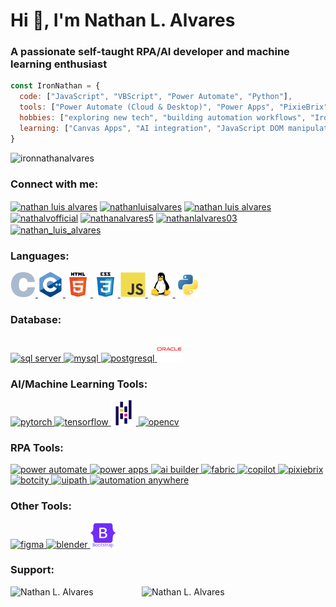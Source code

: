 <h1>Hi 👋, I'm Nathan L. Alvares</h1>
<h3>A passionate self-taught RPA/AI developer and machine learning enthusiast</h3>

```javascript
const IronNathan = {
  code: ["JavaScript", "VBScript", "Power Automate", "Python"],
  tools: ["Power Automate (Cloud & Desktop)", "Power Apps", "PixieBrix", "AI Builder","Automation Anywhere","BotCity","UiPath","Fabric","Copilot"],
  hobbies: ["exploring new tech", "building automation workflows", "Iron Man fandom","learning new foreign languages"],
  learning: ["Canvas Apps", "AI integration", "JavaScript DOM manipulation", "PixieBrix + AI Certification"]
}
```

<p align="left"> <img src="https://komarev.com/ghpvc/?username=nathanluisalvares&label=Profile%20views&color=00FF13&style=plastic" alt="ironnathanalvares" /> </p>

<h3 align="left">Connect with me:</h3>
<p align="left">
<a href="https://in.linkedin.com/in/nathan-luis-alvares-1000061bb" target="blank"><img align="center" src="https://raw.githubusercontent.com/rahuldkjain/github-profile-readme-generator/master/src/images/icons/Social/linked-in-alt.svg" alt="nathan luis alvares" height="30" width="40" /></a>
<a href="https://github.com/IronNathanAlvares" target="blank"><img align="center" src="https://raw.githubusercontent.com/danielcranney/readme-generator/main/public/icons/socials/github.svg" alt="nathanluisalvares" height="30" width="40" /></a>
<a href="https://www.facebook.com/nathan.alvares.77/" target="blank"><img align="center" src="https://raw.githubusercontent.com/rahuldkjain/github-profile-readme-generator/master/src/images/icons/Social/facebook.svg" alt="nathan luis alvares" height="30" width="40" /></a>
<a href="https://instagram.com/nathalvofficial" target="blank"><img align="center" src="https://raw.githubusercontent.com/rahuldkjain/github-profile-readme-generator/master/src/images/icons/Social/instagram.svg" alt="nathalvofficial" height="30" width="40" /></a>
<a href="https://www.codechef.com/users/nathanalvares5" target="blank"><img align="center" src="https://cdn.jsdelivr.net/npm/simple-icons@3.1.0/icons/codechef.svg" alt="nathanalvares5" height="30" width="40" /></a>
<a href="https://www.hackerrank.com/nathanlalvares03" target="blank"><img align="center" src="https://raw.githubusercontent.com/rahuldkjain/github-profile-readme-generator/master/src/images/icons/Social/hackerrank.svg" alt="nathanlalvares03" height="30" width="40" /></a>
<a href="https://www.leetcode.com/nathan_luis_alvares" target="blank"><img align="center" src="https://raw.githubusercontent.com/rahuldkjain/github-profile-readme-generator/master/src/images/icons/Social/leet-code.svg" alt="nathan_luis_alvares" height="30" width="40" /></a>
</p>

<h3 align="left">Languages:</h3>
<p align="left"> 
  <a href="https://www.cprogramming.com/" target="_blank" rel="noreferrer"> 
    <img src="https://raw.githubusercontent.com/devicons/devicon/master/icons/c/c-original.svg" alt="c" width="40" height="40"/> 
  </a> 
  <a href="https://www.w3schools.com/cpp/" target="_blank" rel="noreferrer"> 
    <img src="https://raw.githubusercontent.com/devicons/devicon/master/icons/cplusplus/cplusplus-original.svg" alt="cplusplus" width="40" height="40"/> 
  </a>
    <a href="https://www.w3.org/html/" target="_blank" rel="noreferrer"> <img src="https://raw.githubusercontent.com/devicons/devicon/master/icons/html5/html5-original-wordmark.svg" alt="html5" width="40" height="40"/> 
  </a> 
  <a href="https://www.w3schools.com/css/" target="_blank" rel="noreferrer"> 
    <img src="https://raw.githubusercontent.com/devicons/devicon/master/icons/css3/css3-original-wordmark.svg" alt="css3" width="40" height="40"/> 
  </a>
  <a href="https://developer.mozilla.org/en-US/docs/Web/JavaScript" target="_blank" rel="noreferrer"> 
    <img src="https://raw.githubusercontent.com/devicons/devicon/master/icons/javascript/javascript-original.svg" alt="javascript" width="40" height="40"/> 
  </a> 
  <a href="https://www.linux.org/" target="_blank" rel="noreferrer"> 
    <img src="https://raw.githubusercontent.com/devicons/devicon/master/icons/linux/linux-original.svg" alt="linux" width="40" height="40"/> 
  </a>
  <a href="https://www.python.org" target="_blank" rel="noreferrer"> 
    <img src="https://raw.githubusercontent.com/devicons/devicon/master/icons/python/python-original.svg" alt="python" width="40" height="40"/> 
  </a> 
</p>

<h3 align="left">Database:</h3>
<p align="left"> 
<a href="https://www.microsoft.com/en-us/sql-server" target="_blank" rel="noreferrer"> 
  <img src="https://www.svgrepo.com/download/303229/microsoft-sql-server-logo.svg" alt="sql server" width="40" height="40"/> 
</a>
<a href="https://www.mysql.com/" target="_blank" rel="noreferrer"> 
  <img src="https://banner2.cleanpng.com/20180824/ktx/kisspng-mysql-workbench-computer-icons-logo-portable-netwo-thezedt-tech-tips-and-random-thoughts-1713949532588.webp" alt="mysql" width="100" height="40"/> 
</a>
<a href="https://www.postgresql.org/" target="_blank" rel="noreferrer"> 
  <img src="https://icon2.cleanpng.com/20180821/ebc/6cb2e3c65a3d6d0c0640ae388b42a62a.webp" alt="postgresql" width="40" height="40"/> 
</a>
<a href="https://www.oracle.com/database/" target="_blank" rel="noreferrer"> 
  <img src="https://raw.githubusercontent.com/devicons/devicon/master/icons/oracle/oracle-original.svg" alt="oracle sql" width="40" height="40"/> 
</a>
 </p>

  <h3 align="left">AI/Machine Learning Tools:</h3>
<p align="left"> 
  <a href="https://pytorch.org/" target="_blank" rel="noreferrer"> 
    <img src="https://www.vectorlogo.zone/logos/pytorch/pytorch-icon.svg" alt="pytorch" width="40" height="40"/> 
  </a> 
  <a href="https://www.tensorflow.org" target="_blank" rel="noreferrer"> 
    <img src="https://www.vectorlogo.zone/logos/tensorflow/tensorflow-icon.svg" alt="tensorflow" width="40" height="40"/> 
  </a>
  <a href="https://pandas.pydata.org/" target="_blank" rel="noreferrer"> 
    <img src="https://raw.githubusercontent.com/devicons/devicon/2ae2a900d2f041da66e950e4d48052658d850630/icons/pandas/pandas-original.svg" alt="pandas" width="40" height="40"/> 
  </a>
  <a href="https://opencv.org/" target="_blank" rel="noreferrer"> 
    <img src="https://www.vectorlogo.zone/logos/opencv/opencv-icon.svg" alt="opencv" width="40" height="40"/> 
  </a> 
 </p>

<h3 align="left">RPA Tools:</h3>
<p align="left"> 
  <a href="https://powerautomate.microsoft.com/" target="_blank" rel="noreferrer"> 
  <img src="https://upload.wikimedia.org/wikipedia/commons/thumb/4/4d/Microsoft_Power_Automate.svg/2048px-Microsoft_Power_Automate.svg.png" alt="power automate" width="40" height="40"/> 
</a>
<a href="https://powerapps.microsoft.com/" target="_blank" rel="noreferrer"> 
  <img src="https://img.icons8.com/fluent/200/microsoft-power-apps-2020.png" alt="power apps" width="40" height="40"/> 
</a>
<a href="https://powerautomate.microsoft.com/en-us/ai-builder/" target="_blank" rel="noreferrer"> 
  <img src="https://prakashinfotech.com/wp-content/uploads/2023/08/ai-builder-logo.png" alt="ai builder" width="40" height="40"/> 
</a>
  <a href="https://www.microsoft.com/en-us/fabric" target="_blank" rel="noreferrer"> 
  <img src="https://static.wikia.nocookie.net/logopedia/images/a/aa/Microsoft_Fabric_2023.svg/revision/latest?cb=20230528223239" alt="fabric" width="40" height="40"/> 
</a>
<a href="https://learn.microsoft.com/en-us/copilot/" target="_blank" rel="noreferrer"> 
  <img src="https://encrypted-tbn0.gstatic.com/images?q=tbn:ANd9GcTjmJajFJdxJlZcy2iVli5r3CcFD6C2T1qQoA&s" alt="copilot" width="40" height="40"/> 
</a>
  <a href="https://www.pixiebrix.com/" target="_blank" rel="noreferrer"> 
  <img src="https://media.licdn.com/dms/image/v2/D4E0BAQEx7-K-dppBVg/company-logo_200_200/company-logo_200_200/0/1692665200822/pixiebrix_logo?e=2147483647&v=beta&t=c-WBxS7cUDLZCc8P8z9X5dnjotsm6h6uDPW6M7257p4" alt="pixiebrix" width="40" height="40"/> 
</a>
<a href="https://botcity.dev/" target="_blank" rel="noreferrer"> 
  <img src="https://media.licdn.com/dms/image/v2/D4D0BAQEbkeF_cuxbiw/company-logo_200_200/company-logo_200_200/0/1728305050580/botcity_logo?e=2147483647&v=beta&t=soUYqsFV28bfZGctapzJDrKL-wUEzWWmcCJjuRAWtZ8" alt="botcity" width="40" height="40"/> 
</a>
<a href="https://www.uipath.com/" target="_blank" rel="noreferrer"> 
  <img src="https://upload.wikimedia.org/wikipedia/en/8/80/UiPath_2019_Corporate_Logo.png" alt="uipath" width="100" height="40"/> 
</a>
<a href="https://www.automationanywhere.com/" target="_blank" rel="noreferrer"> 
  <img src="https://seekvectorlogo.com/wp-content/uploads/2022/01/automation-anywhere-vector-logo-2022.png](https://www.automationanywhere.com/sites/default/files/images/open-graph-default1_en.jpg" alt="automation anywhere" width="100" height="40"/> 
</a>
</p>

<h3 align="left">Other Tools:</h3>
<p align="left"> 
  <a href="https://www.figma.com/" target="_blank" rel="noreferrer"> 
    <img src="https://www.vectorlogo.zone/logos/figma/figma-icon.svg" alt="figma" width="40" height="40"/>
  </a>
    <a href="https://www.blender.org/" target="_blank" rel="noreferrer"> 
    <img src="https://download.blender.org/branding/community/blender_community_badge_white.svg" alt="blender" width="40" height="40"/>
  </a>
  <a href="https://getbootstrap.com" target="_blank" rel="noreferrer"> 
    <img src="https://raw.githubusercontent.com/devicons/devicon/master/icons/bootstrap/bootstrap-plain-wordmark.svg" alt="bootstrap" width="40" height="40"/> 
  </a> 
  </p>

<h3 align="left">Support:</h3>
<p><a href="https://www.buymeacoffee.com/nathalvofficial"> <img align="left" src="https://cdn.buymeacoffee.com/buttons/v2/default-yellow.png" height="50" width="210" alt="Nathan L. Alvares" /></a>
<a href="https://ko-fi.com/nathalvofficial"> <img align="left" src="https://cdn.ko-fi.com/cdn/kofi3.png?v=3" height="50" width="210" alt="Nathan L. Alvares" /></a></p><br><br>


<!-- <p><img align="left" src="https://github-readme-stats.vercel.app/api/top-langs?username=nathanluisalvares&show_icons=true&theme=merko&title_color=ff0000&bg_color=000000&cache_seconds=1800&locale=en&layout=compact" alt="nathanluisalvares" /></p>

<p>&nbsp;<img align="center" src="https://github-readme-stats.vercel.app/api?username=nathanluisalvares&show_icons=true&locale=en" alt="nathanluisalvares" /></p>

<p><img align="center" src="https://github-readme-streak-stats.herokuapp.com/?user=nathanluisalvares&theme=dark" alt="nathanluisalvares" /></p> -->
